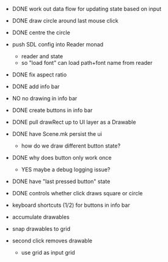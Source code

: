 - DONE work out data flow for updating state based on input

- DONE draw circle around last mouse click

- DONE centre the circle

- push SDL config into Reader monad
  - reader and state
  - so "load font" can load path+font name from reader

- DONE fix aspect ratio
- DONE add info bar
- NO no drawing in info bar
- DONE create buttons in info bar
- DONE pull drawRect up to UI layer as a Drawable
- DONE have Scene.mk persist the ui
  - how do we draw different button state?

- DONE why does button only work once
  - YES maybe a debug logging issue?

- DONE have "last pressed button" state
- DONE controls whether click draws square or circle 
- keyboard shortcuts (1/2) for buttons in info bar
- accumulate drawables
- snap drawables to grid
- second click removes drawable
  - use grid as input grid

